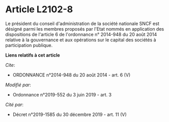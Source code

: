# Article L2102-8

Le président du conseil d'administration de la société nationale SNCF est désigné parmi les membres proposés par l'Etat
nommés en application des dispositions de l'article 6 de l'ordonnance n° 2014-948 du 20 août 2014 relative à la gouvernance
et aux opérations sur le capital des sociétés à participation publique.

**Liens relatifs à cet article**

_Cite_:

  - ORDONNANCE n°2014-948 du 20 août 2014 - art. 6 (V)

_Modifié par_:

  - Ordonnance n°2019-552 du 3 juin 2019 - art. 3

_Cité par_:

  - Décret n°2019-1585 du 30 décembre 2019 - art. 11 (V)
